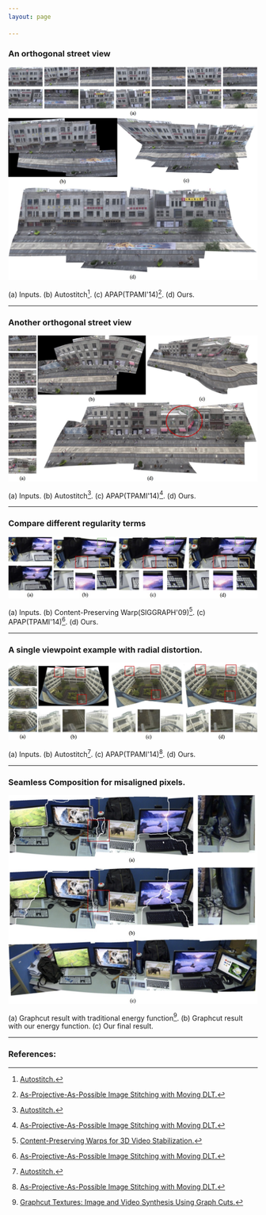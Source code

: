 ```yaml
---
layout: page

---
```


### An orthogonal street view
![](/assets/images/panorama/street1-cn.jpg)

(a) Inputs. (b) Autostitch[^1]. (c) APAP(TPAMI'14)[^2]. (d) Ours.

---

### Another orthogonal street view
![](/assets/images/panorama/street2.jpg)

(a) Inputs. (b) Autostitch[^1]. (c) APAP(TPAMI'14)[^2]. (d) Ours.

---

### Compare different regularity terms
![](/assets/images/panorama/smoothness-term.jpg)

(a) Inputs. (b) Content-Preserving Warp(SIGGRAPH'09)[^3]. (c) APAP(TPAMI'14)[^2]. (d) Ours.

---

### A single viewpoint example with radial distortion.
![](/assets/images/panorama/out.jpg)

(a) Inputs. (b) Autostitch[^1]. (c) APAP(TPAMI'14)[^2]. (d) Ours.

---

### Seamless Composition for misaligned pixels.
![](/assets/images/panorama/desktoplong-cn.jpg)

(a) Graphcut result with traditional energy function[^4]. (b) Graphcut result with our energy function. (c) Our final result.

---


### References:
[^1]: [Autostitch.](http://www.cs.bath.ac.uk/brown/autostitch/autostitch.html)
[^2]: [As-Projective-As-Possible Image Stitching with Moving DLT.](http://cs.adelaide.edu.au/~jzaragoza/doku.php?id=mdlt)
[^3]: [Content-Preserving Warps for 3D Video Stabilization.](http://web.cecs.pdx.edu/~fliu/project/3dstab.htm)
[^4]: [Graphcut Textures: Image and Video Synthesis Using Graph Cuts.](http://www.cc.gatech.edu/cpl/projects/graphcuttextures/)
